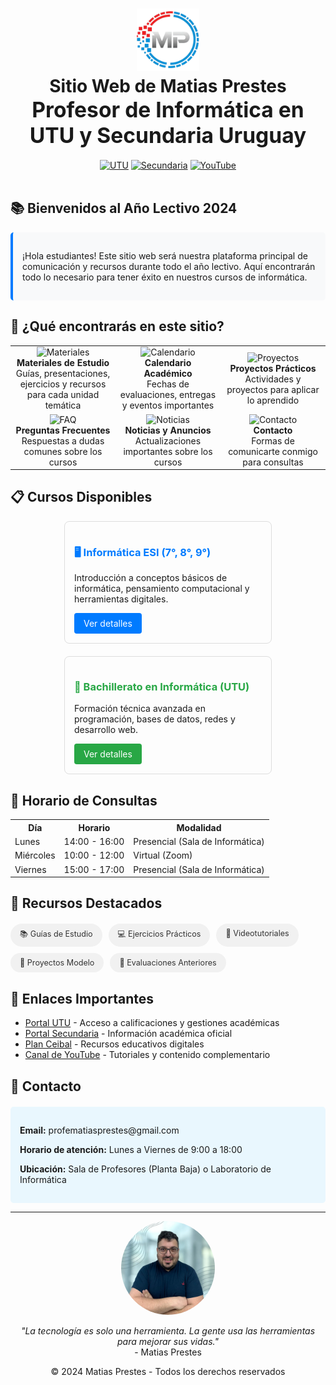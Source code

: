 # <div align="center"><img src="img/logos/logofinal3.webp" alt="Logo Matias Prestes" width="100"><br>Sitio Web de Matias Prestes<br><span style="font-size:1.2em">Profesor de Informática en UTU y Secundaria Uruguay</span></div>

<div align="center">
  <a href="https://www.utu.edu.uy/" target="_blank"><img src="https://img.shields.io/badge/UTU-Profesor-blue?style=for-the-badge&logo=education&logoColor=white" alt="UTU"></a>
  <a href="https://www.ces.edu.uy/" target="_blank"><img src="https://img.shields.io/badge/Secundaria-Profesor-green?style=for-the-badge&logo=school&logoColor=white" alt="Secundaria"></a>
  <a href="https://www.youtube.com/@profematiasprestes" target="_blank"><img src="https://img.shields.io/badge/YouTube-Canal-red?style=for-the-badge&logo=youtube&logoColor=white" alt="YouTube"></a>
</div>

<br>

## 📚 Bienvenidos al Año Lectivo 2024

<div style="background-color: #f8f9fa; padding: 15px; border-radius: 5px; border-left: 4px solid #007bff;">
  <p>¡Hola estudiantes! Este sitio web será nuestra plataforma principal de comunicación y recursos durante todo el año lectivo. Aquí encontrarán todo lo necesario para tener éxito en nuestros cursos de informática.</p>
</div>

## 🎯 ¿Qué encontrarás en este sitio?

<table>
  <tr>
    <td align="center" width="33%">
      <img src="https://raw.githubusercontent.com/FortAwesome/Font-Awesome/6.x/svgs/solid/book.svg" width="50" height="50" alt="Materiales"><br>
      <b>Materiales de Estudio</b><br>
      Guías, presentaciones, ejercicios y recursos para cada unidad temática
    </td>
    <td align="center" width="33%">
      <img src="https://raw.githubusercontent.com/FortAwesome/Font-Awesome/6.x/svgs/solid/calendar.svg" width="50" height="50" alt="Calendario"><br>
      <b>Calendario Académico</b><br>
      Fechas de evaluaciones, entregas y eventos importantes
    </td>
    <td align="center" width="33%">
      <img src="https://raw.githubusercontent.com/FortAwesome/Font-Awesome/6.x/svgs/solid/code.svg" width="50" height="50" alt="Proyectos"><br>
      <b>Proyectos Prácticos</b><br>
      Actividades y proyectos para aplicar lo aprendido
    </td>
  </tr>
  <tr>
    <td align="center">
      <img src="https://raw.githubusercontent.com/FortAwesome/Font-Awesome/6.x/svgs/solid/question-circle.svg" width="50" height="50" alt="FAQ"><br>
      <b>Preguntas Frecuentes</b><br>
      Respuestas a dudas comunes sobre los cursos
    </td>
    <td align="center">
      <img src="https://raw.githubusercontent.com/FortAwesome/Font-Awesome/6.x/svgs/solid/newspaper.svg" width="50" height="50" alt="Noticias"><br>
      <b>Noticias y Anuncios</b><br>
      Actualizaciones importantes sobre los cursos
    </td>
    <td align="center">
      <img src="https://raw.githubusercontent.com/FortAwesome/Font-Awesome/6.x/svgs/solid/envelope.svg" width="50" height="50" alt="Contacto"><br>
      <b>Contacto</b><br>
      Formas de comunicarte conmigo para consultas
    </td>
  </tr>
</table>

## 📋 Cursos Disponibles

<div style="display: flex; flex-wrap: wrap; gap: 20px; justify-content: center;">
  <div style="border: 1px solid #ddd; border-radius: 8px; padding: 15px; width: 300px;">
    <h3 style="color: #007bff;">🖥️ Informática ESI (7°, 8°, 9°)</h3>
    <p>Introducción a conceptos básicos de informática, pensamiento computacional y herramientas digitales.</p>
    <a href="materias.html" style="display: inline-block; background-color: #007bff; color: white; padding: 8px 15px; text-decoration: none; border-radius: 4px;">Ver detalles</a>
  </div>
  
  <div style="border: 1px solid #ddd; border-radius: 8px; padding: 15px; width: 300px;">
    <h3 style="color: #28a745;">💾 Bachillerato en Informática (UTU)</h3>
    <p>Formación técnica avanzada en programación, bases de datos, redes y desarrollo web.</p>
    <a href="materias.html" style="display: inline-block; background-color: #28a745; color: white; padding: 8px 15px; text-decoration: none; border-radius: 4px;">Ver detalles</a>
  </div>
</div>

## 📅 Horario de Consultas

<table>
  <tr>
    <th>Día</th>
    <th>Horario</th>
    <th>Modalidad</th>
  </tr>
  <tr>
    <td>Lunes</td>
    <td>14:00 - 16:00</td>
    <td>Presencial (Sala de Informática)</td>
  </tr>
  <tr>
    <td>Miércoles</td>
    <td>10:00 - 12:00</td>
    <td>Virtual (Zoom)</td>
  </tr>
  <tr>
    <td>Viernes</td>
    <td>15:00 - 17:00</td>
    <td>Presencial (Sala de Informática)</td>
  </tr>
</table>

## 🚀 Recursos Destacados

<div style="display: flex; flex-wrap: wrap; gap: 10px; margin-top: 20px;">
  <a href="materiales.html" style="text-decoration: none; color: #333; background-color: #f1f1f1; padding: 8px 15px; border-radius: 20px; font-size: 0.9em;">📚 Guías de Estudio</a>
  <a href="materiales.html" style="text-decoration: none; color: #333; background-color: #f1f1f1; padding: 8px 15px; border-radius: 20px; font-size: 0.9em;">💻 Ejercicios Prácticos</a>
  <a href="materiales.html" style="text-decoration: none; color: #333; background-color: #f1f1f1; padding: 8px 15px; border-radius: 20px; font-size: 0.9em;">🎥 Videotutoriales</a>
  <a href="materiales.html" style="text-decoration: none; color: #333; background-color: #f1f1f1; padding: 8px 15px; border-radius: 20px; font-size: 0.9em;">🧩 Proyectos Modelo</a>
  <a href="materiales.html" style="text-decoration: none; color: #333; background-color: #f1f1f1; padding: 8px 15px; border-radius: 20px; font-size: 0.9em;">📝 Evaluaciones Anteriores</a>
</div>

## 🔗 Enlaces Importantes

- [Portal UTU](https://www.utu.edu.uy/estudiantes) - Acceso a calificaciones y gestiones académicas
- [Portal Secundaria](https://www.dges.edu.uy/estudiantes) - Información académica oficial
- [Plan Ceibal](https://www.ceibal.edu.uy/) - Recursos educativos digitales
- [Canal de YouTube](https://www.youtube.com/@profematiasprestes) - Tutoriales y contenido complementario

## 📱 Contacto

<div style="background-color: #e9f7fe; padding: 15px; border-radius: 5px; margin-top: 20px;">
  <p><strong>Email:</strong> profematiasprestes@gmail.com</p>
  <p><strong>Horario de atención:</strong> Lunes a Viernes de 9:00 a 18:00</p>
  <p><strong>Ubicación:</strong> Sala de Profesores (Planta Baja) o Laboratorio de Informática</p>
</div>

<hr>

<div align="center">
  <img src="img/img/FotoPerfilMatias.webp" alt="Foto Perfil Matias" width="150" style="border-radius: 50%;">
  <p>
    <i>"La tecnología es solo una herramienta. La gente usa las herramientas para mejorar sus vidas."</i><br>
    - Matias Prestes
  </p>
</div>

<div align="center">
  <p>&copy; 2024 Matias Prestes - Todos los derechos reservados</p>
</div>
